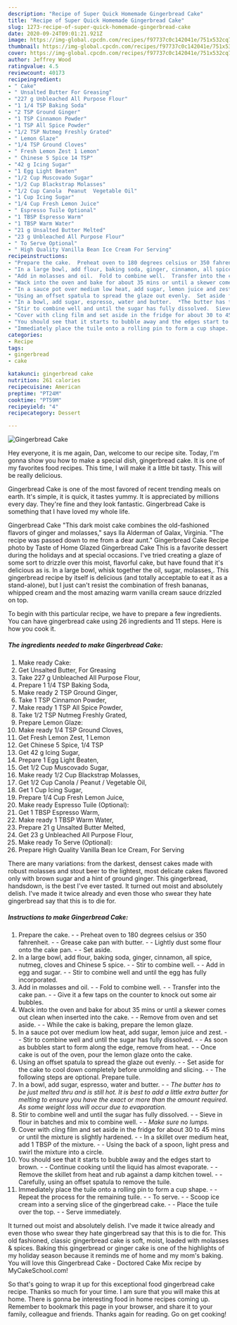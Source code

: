 ```yaml
---
description: "Recipe of Super Quick Homemade Gingerbread Cake"
title: "Recipe of Super Quick Homemade Gingerbread Cake"
slug: 1273-recipe-of-super-quick-homemade-gingerbread-cake
date: 2020-09-24T09:01:21.921Z
image: https://img-global.cpcdn.com/recipes/f97737c0c142041e/751x532cq70/gingerbread-cake-recipe-main-photo.jpg
thumbnail: https://img-global.cpcdn.com/recipes/f97737c0c142041e/751x532cq70/gingerbread-cake-recipe-main-photo.jpg
cover: https://img-global.cpcdn.com/recipes/f97737c0c142041e/751x532cq70/gingerbread-cake-recipe-main-photo.jpg
author: Jeffrey Wood
ratingvalue: 4.5
reviewcount: 40173
recipeingredient:
- " Cake"
- " Unsalted Butter For Greasing"
- "227 g Unbleached All Purpose Flour"
- "1 1/4 TSP Baking Soda"
- "2 TSP Ground Ginger"
- "1 TSP Cinnamon Powder"
- "1 TSP All Spice Powder"
- "1/2 TSP Nutmeg Freshly Grated"
- " Lemon Glaze"
- "1/4 TSP Ground Cloves"
- " Fresh Lemon Zest 1 Lemon"
- " Chinese 5 Spice 14 TSP"
- "42 g Icing Sugar"
- "1 Egg Light Beaten"
- "1/2 Cup Muscovado Sugar"
- "1/2 Cup Blackstrap Molasses"
- "1/2 Cup Canola  Peanut  Vegetable Oil"
- "1 Cup Icing Sugar"
- "1/4 Cup Fresh Lemon Juice"
- " Espresso Tuile Optional"
- "1 TBSP Espresso Warm"
- "1 TBSP Warm Water"
- "21 g Unsalted Butter Melted"
- "23 g Unbleached All Purpose Flour"
- " To Serve Optional"
- " High Quality Vanilla Bean Ice Cream For Serving"
recipeinstructions:
- "Prepare the cake.  Preheat oven to 180 degrees celsius or 350 fahrenheit.  Grease cake pan with butter.  Lightly dust some flour onto the cake pan.  Set aside."
- "In a large bowl, add flour, baking soda, ginger, cinnamon, all spice, nutmeg, cloves and Chinese 5 spice.  Stir to combine well.  Add in egg and sugar.  Stir to combine well and until the egg has fully incorporated."
- "Add in molasses and oil.  Fold to combine well.  Transfer into the cake pan.  Give it a few taps on the counter to knock out some air bubbles."
- "Wack into the oven and bake for about 35 mins or until a skewer comes out clean when inserted into the cake.  Remove from oven and set aside.  While the cake is baking, prepare the lemon glaze."
- "In a sauce pot over medium low heat, add sugar, lemon juice and zest.  Stir to combine well and until the sugar has fully dissolved.  As soon as bubbles start to form along the edge, remove from heat.  Once cake is out of the oven, pour the lemon glaze onto the cake."
- "Using an offset spatula to spread the glaze out evenly.  Set aside for the cake to cool down completely before unmolding and slicing.  The following steps are optional. Prepare tuile."
- "In a bowl, add sugar, espresso, water and butter.  *The butter has to be just melted thru and is still hot. It is best to add a little extra butter for melting to ensure you have the exact or more than the amount required. As some weight loss will occur due to evaporation.*"
- "Stir to combine well and until the sugar has fully dissolved.  Sieve in flour in batches and mix to combine well.  *Make sure no lumps.*"
- "Cover with cling film and set aside in the fridge for about 30 to 45 mins or until the mixture is slightly hardened.  In a skillet over medium heat, add 1 TBSP of the mixture.  Using the back of a spoon, light press and swirl the mixture into a circle."
- "You should see that it starts to bubble away and the edges start to brown.  Continue cooking until the liquid has almost evaporate.  Remove the skillet from heat and rub against a damp kitchen towel.  Carefully, using an offset spatula to remove the tuile."
- "Immediately place the tuile onto a rolling pin to form a cup shape.  Repeat the process for the remaining tuile.  To serve.  Scoop ice cream into a serving slice of the gingerbread cake.  Place the tuile over the top.  Serve immediately."
categories:
- Recipe
tags:
- gingerbread
- cake

katakunci: gingerbread cake 
nutrition: 261 calories
recipecuisine: American
preptime: "PT24M"
cooktime: "PT59M"
recipeyield: "4"
recipecategory: Dessert

---
```



![Gingerbread Cake](https://img-global.cpcdn.com/recipes/f97737c0c142041e/751x532cq70/gingerbread-cake-recipe-main-photo.jpg)

Hey everyone, it is me again, Dan, welcome to our recipe site. Today, I'm gonna show you how to make a special dish, gingerbread cake. It is one of my favorites food recipes. This time, I will make it a little bit tasty. This will be really delicious.

Gingerbread Cake is one of the most favored of recent trending meals on earth. It's simple, it is quick, it tastes yummy. It is appreciated by millions every day. They're fine and they look fantastic. Gingerbread Cake is something that I have loved my whole life.

Gingerbread Cake &#34;This dark moist cake combines the old-fashioned flavors of ginger and molasses,&#34; says Ila Alderman of Galax, Virginia. &#34;The recipe was passed down to me from a dear aunt.&#34; Gingerbread Cake Recipe photo by Taste of Home Glazed Gingerbread Cake This is a favorite dessert during the holidays and at special occasions. I&#39;ve tried creating a glaze of some sort to drizzle over this moist, flavorful cake, but have found that it&#39;s delicious as is. In a large bowl, whisk together the oil, sugar, molasses,. This gingerbread recipe by itself is delicious (and totally acceptable to eat it as a stand-alone), but I just can&#39;t resist the combination of fresh bananas, whipped cream and the most amazing warm vanilla cream sauce drizzled on top.


To begin with this particular recipe, we have to prepare a few ingredients. You can have gingerbread cake using 26 ingredients and 11 steps. Here is how you cook it.

<!--inarticleads1-->

##### The ingredients needed to make Gingerbread Cake:

1. Make ready  Cake:
1. Get  Unsalted Butter, For Greasing
1. Take 227 g Unbleached All Purpose Flour,
1. Prepare 1 1/4 TSP Baking Soda,
1. Make ready 2 TSP Ground Ginger,
1. Take 1 TSP Cinnamon Powder,
1. Make ready 1 TSP All Spice Powder,
1. Take 1/2 TSP Nutmeg Freshly Grated,
1. Prepare  Lemon Glaze:
1. Make ready 1/4 TSP Ground Cloves,
1. Get  Fresh Lemon Zest, 1 Lemon
1. Get  Chinese 5 Spice, 1/4 TSP
1. Get 42 g Icing Sugar,
1. Prepare 1 Egg Light Beaten,
1. Get 1/2 Cup Muscovado Sugar,
1. Make ready 1/2 Cup Blackstrap Molasses,
1. Get 1/2 Cup Canola / Peanut / Vegetable Oil,
1. Get 1 Cup Icing Sugar,
1. Prepare 1/4 Cup Fresh Lemon Juice,
1. Make ready  Espresso Tuile (Optional):
1. Get 1 TBSP Espresso Warm,
1. Make ready 1 TBSP Warm Water,
1. Prepare 21 g Unsalted Butter Melted,
1. Get 23 g Unbleached All Purpose Flour,
1. Make ready  To Serve (Optional):
1. Prepare  High Quality Vanilla Bean Ice Cream, For Serving


There are many variations: from the darkest, densest cakes made with robust molasses and stout beer to the lightest, most delicate cakes flavored only with brown sugar and a hint of ground ginger. This gingerbread, handsdown, is the best I&#39;ve ever tasted. It turned out moist and absolutely delish. I&#39;ve made it twice already and even those who swear they hate gingerbread say that this is to die for. 

<!--inarticleads2-->

##### Instructions to make Gingerbread Cake:

1. Prepare the cake. -  - Preheat oven to 180 degrees celsius or 350 fahrenheit. -  - Grease cake pan with butter. -  - Lightly dust some flour onto the cake pan. -  - Set aside.
1. In a large bowl, add flour, baking soda, ginger, cinnamon, all spice, nutmeg, cloves and Chinese 5 spice. -  - Stir to combine well. -  - Add in egg and sugar. -  - Stir to combine well and until the egg has fully incorporated.
1. Add in molasses and oil. -  - Fold to combine well. -  - Transfer into the cake pan. -  - Give it a few taps on the counter to knock out some air bubbles.
1. Wack into the oven and bake for about 35 mins or until a skewer comes out clean when inserted into the cake. -  - Remove from oven and set aside. -  - While the cake is baking, prepare the lemon glaze.
1. In a sauce pot over medium low heat, add sugar, lemon juice and zest. -  - Stir to combine well and until the sugar has fully dissolved. -  - As soon as bubbles start to form along the edge, remove from heat. -  - Once cake is out of the oven, pour the lemon glaze onto the cake.
1. Using an offset spatula to spread the glaze out evenly. -  - Set aside for the cake to cool down completely before unmolding and slicing. -  - The following steps are optional. Prepare tuile.
1. In a bowl, add sugar, espresso, water and butter. -  - *The butter has to be just melted thru and is still hot. It is best to add a little extra butter for melting to ensure you have the exact or more than the amount required. As some weight loss will occur due to evaporation.*
1. Stir to combine well and until the sugar has fully dissolved. -  - Sieve in flour in batches and mix to combine well. -  - *Make sure no lumps.*
1. Cover with cling film and set aside in the fridge for about 30 to 45 mins or until the mixture is slightly hardened. -  - In a skillet over medium heat, add 1 TBSP of the mixture. -  - Using the back of a spoon, light press and swirl the mixture into a circle.
1. You should see that it starts to bubble away and the edges start to brown. -  - Continue cooking until the liquid has almost evaporate. -  - Remove the skillet from heat and rub against a damp kitchen towel. -  - Carefully, using an offset spatula to remove the tuile.
1. Immediately place the tuile onto a rolling pin to form a cup shape. -  - Repeat the process for the remaining tuile. -  - To serve. -  - Scoop ice cream into a serving slice of the gingerbread cake. -  - Place the tuile over the top. -  - Serve immediately.


It turned out moist and absolutely delish. I&#39;ve made it twice already and even those who swear they hate gingerbread say that this is to die for. This old fashioned, classic gingerbread cake is soft, moist, loaded with molasses &amp; spices. Baking this gingerbread or ginger cake is one of the highlights of my holiday season because it reminds me of home and my mom&#39;s baking. You will love this Gingerbread Cake - Doctored Cake Mix recipe by MyCakeSchool.com! 

So that's going to wrap it up for this exceptional food gingerbread cake recipe. Thanks so much for your time. I am sure that you will make this at home. There is gonna be interesting food in home recipes coming up. Remember to bookmark this page in your browser, and share it to your family, colleague and friends. Thanks again for reading. Go on get cooking!
